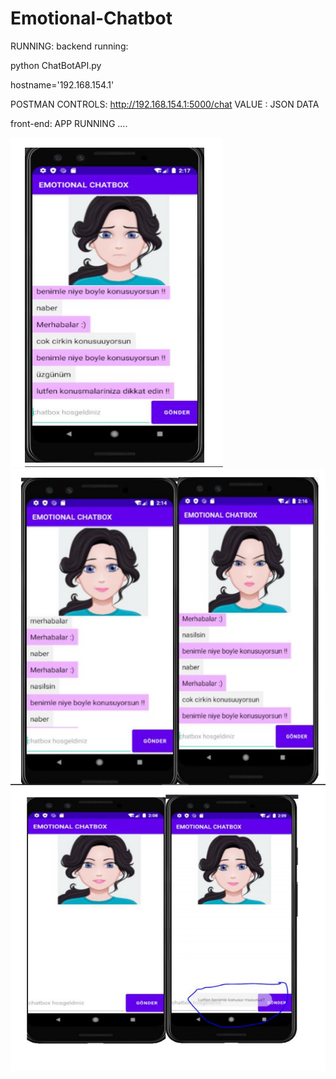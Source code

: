 # Emotional-Chatbot
RUNNING:
backend running:

python ChatBotAPI.py

hostname='192.168.154.1'

POSTMAN CONTROLS:
http://192.168.154.1:5000/chat
VALUE : JSON DATA


front-end:
APP RUNNING ....

![alt text](https://github.com/cerengumus/Emotional-Chatbot/blob/master/RESULTS/C.PNG?raw=true)
![alt text](https://github.com/cerengumus/Emotional-Chatbot/blob/master/RESULTS/B.PNG?raw=true)
![alt text](https://github.com/cerengumus/Emotional-Chatbot/blob/master/RESULTS/A.PNG?raw=true)
